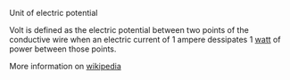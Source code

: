 Unit of electric potential

Volt is defined as the electric potential between
two points of the conductive wire when an electric current of 1 ampere
dessipates 1 [watt](crate::si::derived_units::Watt) of power between those points.

More information on [wikipedia](https://en.wikipedia.org/wiki/Volt)